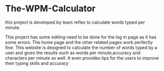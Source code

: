 # The-WPM-Calculator
 this project is developed by team reflex to calculate words typed per minute.

This project has some editing need to be done for the log in page as it has some errors. The home page and the other related pages work perfectly fine. This website is designed to calculate the number of words typed by a user and gives the results such as words per minute,accuracy and characters per minute as well. It even provides tips for the users to improve their typing skills and accuracy
